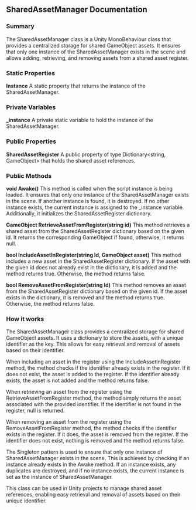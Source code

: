 ## SharedAssetManager Documentation

### Summary

The SharedAssetManager class is a Unity MonoBehaviour class that provides a centralized storage for shared GameObject assets. It ensures that only one instance of the SharedAssetManager exists in the scene and allows adding, retrieving, and removing assets from a shared asset register.

### Static Properties

**Instance**
A static property that returns the instance of the SharedAssetManager.

### Private Variables

**_instance**
A private static variable to hold the instance of the SharedAssetManager.

### Public Properties

**SharedAssetRegister**
A public property of type Dictionary<string, GameObject> that holds the shared asset references.

### Public Methods

**void Awake()**
This method is called when the script instance is being loaded. It ensures that only one instance of the SharedAssetManager exists in the scene. If another instance is found, it is destroyed. If no other instance exists, the current instance is assigned to the _instance variable. Additionally, it initializes the SharedAssetRegister dictionary.

**GameObject RetrieveAssetFromRegister(string id)**
This method retrieves a shared asset from the SharedAssetRegister dictionary based on the given id. It returns the corresponding GameObject if found, otherwise, it returns null.

**bool IncludeAssetInRegister(string Id, GameObject asset)**
This method includes a new asset in the SharedAssetRegister dictionary. If the asset with the given id does not already exist in the dictionary, it is added and the method returns true. Otherwise, the method returns false.

**bool RemoveAssetFromRegister(string Id)**
This method removes an asset from the SharedAssetRegister dictionary based on the given id. If the asset exists in the dictionary, it is removed and the method returns true. Otherwise, the method returns false.


### How it works
The SharedAssetManager class provides a centralized storage for shared GameObject assets. It uses a dictionary to store the assets, with a unique identifier as the key. This allows for easy retrieval and removal of assets based on their identifier.

When including an asset in the register using the IncludeAssetInRegister method, the method checks if the identifier already exists in the register. If it does not exist, the asset is added to the register. If the identifier already exists, the asset is not added and the method returns false.

When retrieving an asset from the register using the RetrieveAssetFromRegister method, the method simply returns the asset associated with the provided identifier. If the identifier is not found in the register, null is returned.

When removing an asset from the register using the RemoveAssetFromRegister method, the method checks if the identifier exists in the register. If it does, the asset is removed from the register. If the identifier does not exist, nothing is removed and the method returns false.

The Singleton pattern is used to ensure that only one instance of SharedAssetManager exists in the scene. This is achieved by checking if an instance already exists in the Awake method. If an instance exists, any duplicates are destroyed, and if no instance exists, the current instance is set as the instance of SharedAssetManager.

This class can be used in Unity projects to manage shared asset references, enabling easy retrieval and removal of assets based on their unique identifier.